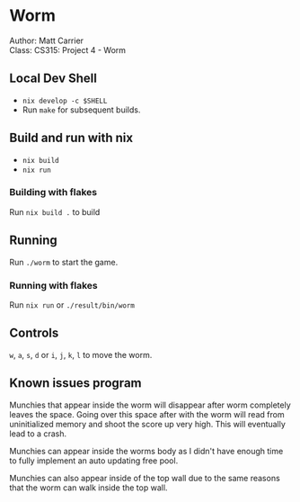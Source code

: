 # Worm

Author: Matt Carrier  
Class: CS315: Project 4 - Worm  

## Local Dev Shell

- `nix develop -c $SHELL`
- Run `make` for subsequent builds.

## Build and run with nix

- `nix build`
- `nix run`

### Building with flakes

Run `nix build .` to build

## Running

Run `./worm` to start the game.

### Running with flakes

Run `nix run` or `./result/bin/worm`

## Controls

`w`, `a`, `s`, `d` or `i`, `j`, `k`, `l` to move the worm.

## Known issues program

Munchies that appear inside the worm will disappear after worm completely leaves the space. Going over this space after with the worm will read from uninitialized memory
and shoot the score up very high. This will eventually lead to a crash.

Munchies can appear inside the worms body as I didn't have enough time to fully implement an auto updating free pool.

Munchies can also appear inside of the top wall due to the same reasons that the worm can walk inside the top wall.
